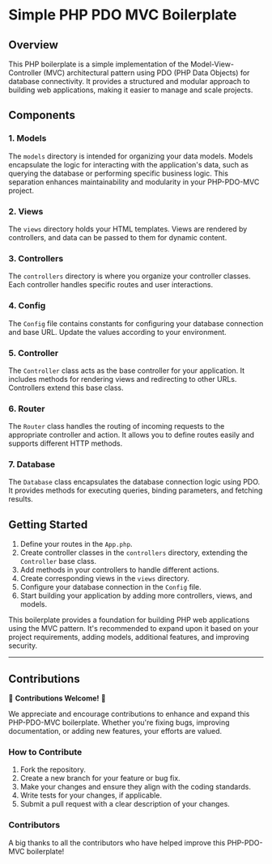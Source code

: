 # Simple PHP PDO MVC Boilerplate

## Overview

This PHP boilerplate is a simple implementation of the Model-View-Controller (MVC) architectural pattern using PDO (PHP Data Objects) for database connectivity. It provides a structured and modular approach to building web applications, making it easier to manage and scale projects.

## Components

### 1. Models

The `models` directory is intended for organizing your data models. Models encapsulate the logic for interacting with the application's data, such as querying the database or performing specific business logic. This separation enhances maintainability and modularity in your PHP-PDO-MVC project.

### 2. Views

The `views` directory holds your HTML templates. Views are rendered by controllers, and data can be passed to them for dynamic content.

### 3. Controllers

The `controllers` directory is where you organize your controller classes. Each controller handles specific routes and user interactions.

### 4. Config

The `Config` file contains constants for configuring your database connection and base URL. Update the values according to your environment.

### 5. Controller

The `Controller` class acts as the base controller for your application. It includes methods for rendering views and redirecting to other URLs. Controllers extend this base class.

### 6. Router

The `Router` class handles the routing of incoming requests to the appropriate controller and action. It allows you to define routes easily and supports different HTTP methods.

### 7. Database

The `Database` class encapsulates the database connection logic using PDO. It provides methods for executing queries, binding parameters, and fetching results.

## Getting Started

1. Define your routes in the `App.php`.
2. Create controller classes in the `controllers` directory, extending the `Controller` base class.
3. Add methods in your controllers to handle different actions.
4. Create corresponding views in the `views` directory.
5. Configure your database connection in the `Config` file.
6. Start building your application by adding more controllers, views, and models.

This boilerplate provides a foundation for building PHP web applications using the MVC pattern. It's recommended to expand upon it based on your project requirements, adding models, additional features, and improving security.

---

## Contributions

🎉 **Contributions Welcome!** 🎉

We appreciate and encourage contributions to enhance and expand this PHP-PDO-MVC boilerplate. Whether you're fixing bugs, improving documentation, or adding new features, your efforts are valued.

### How to Contribute
1. Fork the repository.
2. Create a new branch for your feature or bug fix.
3. Make your changes and ensure they align with the coding standards.
4. Write tests for your changes, if applicable.
5. Submit a pull request with a clear description of your changes.

### Contributors
A big thanks to all the contributors who have helped improve this PHP-PDO-MVC boilerplate!

